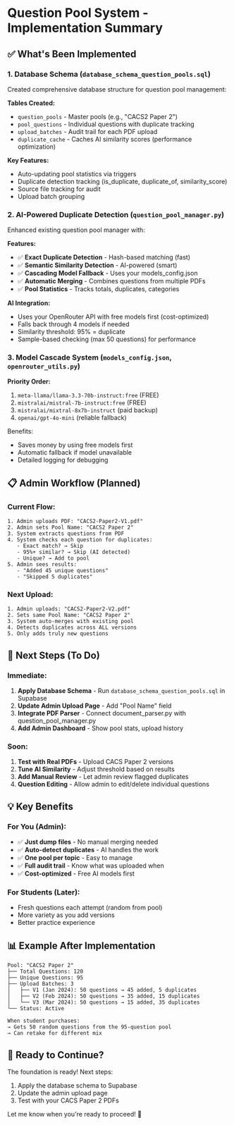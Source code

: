 # Question Pool System - Implementation Summary

## ✅ What's Been Implemented

### 1. Database Schema (`database_schema_question_pools.sql`)

Created comprehensive database structure for question pool management:

**Tables Created:**
- `question_pools` - Master pools (e.g., "CACS2 Paper 2")
- `pool_questions` - Individual questions with duplicate tracking
- `upload_batches` - Audit trail for each PDF upload
- `duplicate_cache` - Caches AI similarity scores (performance optimization)

**Key Features:**
- Auto-updating pool statistics via triggers
- Duplicate detection tracking (is_duplicate, duplicate_of, similarity_score)
- Source file tracking for audit
- Upload batch grouping

### 2. AI-Powered Duplicate Detection (`question_pool_manager.py`)

Enhanced existing question pool manager with:

**Features:**
- ✅ **Exact Duplicate Detection** - Hash-based matching (fast)
- ✅ **Semantic Similarity Detection** - AI-powered (smart)
- ✅ **Cascading Model Fallback** - Uses your models_config.json
- ✅ **Automatic Merging** - Combines questions from multiple PDFs
- ✅ **Pool Statistics** - Tracks totals, duplicates, categories

**AI Integration:**
- Uses your OpenRouter API with free models first (cost-optimized)
- Falls back through 4 models if needed
- Similarity threshold: 95% = duplicate
- Sample-based checking (max 50 questions) for performance

### 3. Model Cascade System (`models_config.json`, `openrouter_utils.py`)

**Priority Order:**
1. `meta-llama/llama-3.3-70b-instruct:free` (FREE)
2. `mistralai/mistral-7b-instruct:free` (FREE)
3. `mistralai/mixtral-8x7b-instruct` (paid backup)
4. `openai/gpt-4o-mini` (reliable fallback)

Benefits:
- Saves money by using free models first
- Automatic fallback if model unavailable
- Detailed logging for debugging

## 📋 Admin Workflow (Planned)

### Current Flow:
```
1. Admin uploads PDF: "CACS2-Paper2-V1.pdf"
2. Admin sets Pool Name: "CACS2 Paper 2"
3. System extracts questions from PDF
4. System checks each question for duplicates:
   - Exact match? → Skip
   - 95%+ similar? → Skip (AI detected)
   - Unique? → Add to pool
5. Admin sees results:
   - "Added 45 unique questions"
   - "Skipped 5 duplicates"
```

### Next Upload:
```
1. Admin uploads: "CACS2-Paper2-V2.pdf"
2. Sets same Pool Name: "CACS2 Paper 2"
3. System auto-merges with existing pool
4. Detects duplicates across ALL versions
5. Only adds truly new questions
```

## 🎯 Next Steps (To Do)

### Immediate:
1. **Apply Database Schema** - Run `database_schema_question_pools.sql` in Supabase
2. **Update Admin Upload Page** - Add "Pool Name" field
3. **Integrate PDF Parser** - Connect document_parser.py with question_pool_manager.py
4. **Add Admin Dashboard** - Show pool stats, upload history

### Soon:
1. **Test with Real PDFs** - Upload CACS Paper 2 versions
2. **Tune AI Similarity** - Adjust threshold based on results
3. **Add Manual Review** - Let admin review flagged duplicates
4. **Question Editing** - Allow admin to edit/delete individual questions

## 💡 Key Benefits

### For You (Admin):
- ✅ **Just dump files** - No manual merging needed
- ✅ **Auto-detect duplicates** - AI handles the work
- ✅ **One pool per topic** - Easy to manage
- ✅ **Full audit trail** - Know what was uploaded when
- ✅ **Cost-optimized** - Free AI models first

### For Students (Later):
- Fresh questions each attempt (random from pool)
- More variety as you add versions
- Better practice experience

## 📊 Example After Implementation

```
Pool: "CACS2 Paper 2"
├── Total Questions: 120
├── Unique Questions: 95
├── Upload Batches: 3
│   ├── V1 (Jan 2024): 50 questions → 45 added, 5 duplicates
│   ├── V2 (Feb 2024): 50 questions → 35 added, 15 duplicates
│   └── V3 (Mar 2024): 50 questions → 15 added, 35 duplicates
└── Status: Active

When student purchases:
→ Gets 50 random questions from the 95-question pool
→ Can retake for different mix
```

## 🚀 Ready to Continue?

The foundation is ready! Next steps:
1. Apply the database schema to Supabase
2. Update the admin upload page
3. Test with your CACS Paper 2 PDFs

Let me know when you're ready to proceed! 🎉
